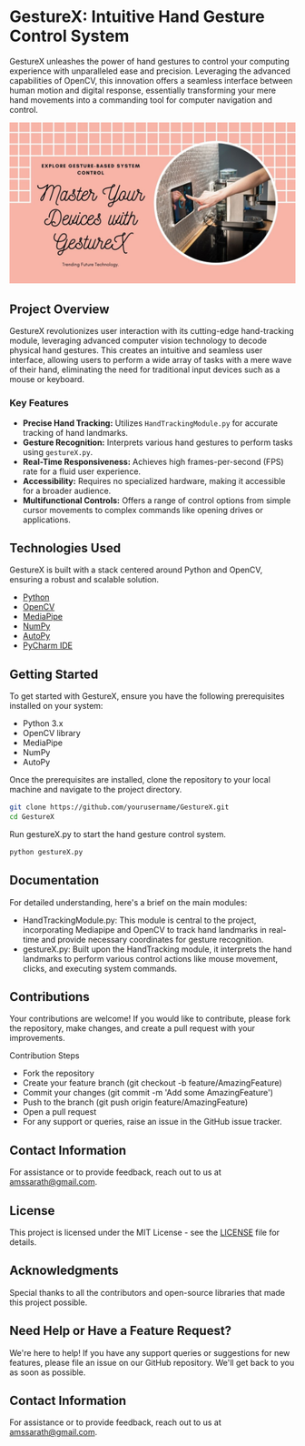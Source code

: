 # GestureX: Intuitive Hand Gesture Control System

GestureX unleashes the power of hand gestures to control your computing experience with unparalleled ease and precision. Leveraging the advanced capabilities of OpenCV, this innovation offers a seamless interface between human motion and digital response, essentially transforming your mere hand movements into a commanding tool for computer navigation and control.

![GestureX](ges.jpg)

## Project Overview

GestureX revolutionizes user interaction with its cutting-edge hand-tracking module, leveraging advanced computer vision technology to decode physical hand gestures. This creates an intuitive and seamless user interface, allowing users to perform a wide array of tasks with a mere wave of their hand, eliminating the need for traditional input devices such as a mouse or keyboard.

### Key Features

- **Precise Hand Tracking:** Utilizes `HandTrackingModule.py` for accurate tracking of hand landmarks.
- **Gesture Recognition:** Interprets various hand gestures to perform tasks using `gestureX.py`.
- **Real-Time Responsiveness:** Achieves high frames-per-second (FPS) rate for a fluid user experience.
- **Accessibility:** Requires no specialized hardware, making it accessible for a broader audience.
- **Multifunctional Controls:** Offers a range of control options from simple cursor movements to complex commands like opening drives or applications.

## Technologies Used

GestureX is built with a stack centered around Python and OpenCV, ensuring a robust and scalable solution.

- [Python](https://www.python.org)
- [OpenCV](https://opencv.org/)
- [MediaPipe](https://mediapipe.dev/)
- [NumPy](https://numpy.org/)
- [AutoPy](https://autopy.org/)
- [PyCharm IDE](https://www.jetbrains.com/pycharm/)

## Getting Started

To get started with GestureX, ensure you have the following prerequisites installed on your system:

- Python 3.x
- OpenCV library
- MediaPipe
- NumPy
- AutoPy

Once the prerequisites are installed, clone the repository to your local machine and navigate to the project directory.

```bash
git clone https://github.com/yourusername/GestureX.git
cd GestureX
```
Run gestureX.py to start the hand gesture control system.
```bash
python gestureX.py
```
## Documentation 

For detailed understanding, here's a brief on the main modules:

  - HandTrackingModule.py: This module is central to the project, incorporating Mediapipe and OpenCV to track hand landmarks in real-time and provide necessary coordinates for gesture recognition.
  - gestureX.py: Built upon the HandTracking module, it interprets the hand landmarks to perform various control actions like mouse movement, clicks, and executing system commands.

## Contributions
Your contributions are welcome! If you would like to contribute, please fork the repository, make changes, and create a pull request with your improvements.

Contribution Steps

- Fork the repository
- Create your feature branch (git checkout -b feature/AmazingFeature)
- Commit your changes (git commit -m 'Add some AmazingFeature')
- Push to the branch (git push origin feature/AmazingFeature)
- Open a pull request
- For any support or queries, raise an issue in the GitHub issue tracker.


## Contact Information
For assistance or to provide feedback, reach out to us at [amssarath@gmail.com](mailto:amssarath@gmail.com).

## License
This project is licensed under the MIT License - see the [LICENSE](LICENSE) file for details.

## Acknowledgments
Special thanks to all the contributors and open-source libraries that made this project possible.

## Need Help or Have a Feature Request?
We're here to help! If you have any support queries or suggestions for new features, please file an issue on our GitHub repository. We'll get back to you as soon as possible.

## Contact Information
For assistance or to provide feedback, reach out to us at [amssarath@gmail.com](mailto:amssarath@gmail.com).

